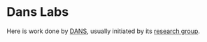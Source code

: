# Dans Labs

Here is work done by
[DANS](https://dans.knaw.nl/nl), usually initiated by its 
[research group](https://dans.knaw.nl/en/about/research-and-innovation?set_language=en).
